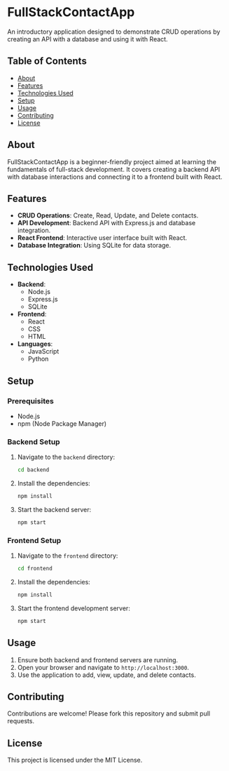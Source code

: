 # FullStackContactApp

An introductory application designed to demonstrate CRUD operations by creating an API with a database and using it with React.

## Table of Contents
- [About](#about)
- [Features](#features)
- [Technologies Used](#technologies-used)
- [Setup](#setup)
- [Usage](#usage)
- [Contributing](#contributing)
- [License](#license)

## About
FullStackContactApp is a beginner-friendly project aimed at learning the fundamentals of full-stack development.
It covers creating a backend API with database interactions and connecting it to a frontend built with React.

## Features
- **CRUD Operations**: Create, Read, Update, and Delete contacts.
- **API Development**: Backend API with Express.js and database integration.
- **React Frontend**: Interactive user interface built with React.
- **Database Integration**: Using SQLite for data storage.

## Technologies Used
- **Backend**: 
  - Node.js
  - Express.js
  - SQLite
- **Frontend**:
  - React
  - CSS
  - HTML
- **Languages**:
  - JavaScript
  - Python

## Setup
### Prerequisites
- Node.js
- npm (Node Package Manager)

### Backend Setup
1. Navigate to the `backend` directory:
    ```sh
    cd backend
    ```
2. Install the dependencies:
    ```sh
    npm install
    ```
3. Start the backend server:
    ```sh
    npm start
    ```

### Frontend Setup
1. Navigate to the `frontend` directory:
    ```sh
    cd frontend
    ```
2. Install the dependencies:
    ```sh
    npm install
    ```
3. Start the frontend development server:
    ```sh
    npm start
    ```

## Usage
1. Ensure both backend and frontend servers are running.
2. Open your browser and navigate to `http://localhost:3000`.
3. Use the application to add, view, update, and delete contacts.

## Contributing
Contributions are welcome! Please fork this repository and submit pull requests.

## License
This project is licensed under the MIT License.
